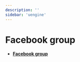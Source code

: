 ```yaml
---
description: ''
sidebar: 'uengine'
---
```


# Facebook group

- **[Facebook group](https://www.facebook.com/groups/uenginebpm/)**
